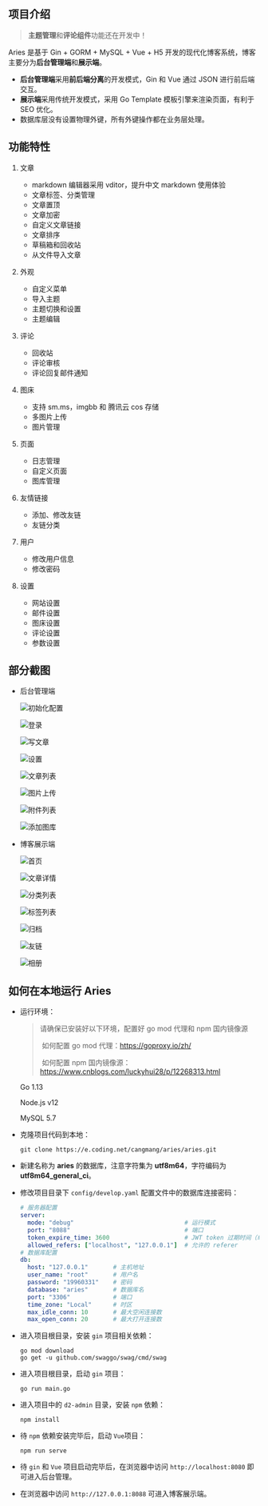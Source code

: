 ## 项目介绍

> **主题管理**和**评论组件**功能还在开发中！

Aries 是基于 Gin + GORM + MySQL + Vue + H5 开发的现代化博客系统，博客主要分为**后台管理端**和**展示端**。

- **后台管理端**采用**前后端分离**的开发模式，Gin 和 Vue 通过 JSON 进行前后端交互。
- **展示端**采用传统开发模式，采用 Go Template 模板引擎来渲染页面，有利于 SEO 优化。
- 数据库层没有设置物理外键，所有外键操作都在业务层处理。

## 功能特性

1. 文章
   - markdown 编辑器采用  vditor，提升中文 markdown 使用体验
   - 文章标签、分类管理
   - 文章置顶
   - 文章加密
   - 自定义文章链接
   - 文章排序
   - 草稿箱和回收站
   - 从文件导入文章

2. 外观

   - 自定义菜单
   - 导入主题
   - 主题切换和设置
   - 主题编辑
3. 评论

   - 回收站
   - 评论审核
   - 评论回复邮件通知
4. 图床

   - 支持 sm.ms，imgbb 和 腾讯云 cos 存储
   - 多图片上传
   - 图片管理

5. 页面

   - 日志管理
   - 自定义页面
   - 图库管理

6. 友情链接

   - 添加、修改友链
   - 友链分类

7. 用户

   - 修改用户信息
   - 修改密码

8. 设置

   - 网站设置
   - 邮件设置
   - 图床设置
   - 评论设置
   - 参数设置


## 部分截图

- 后台管理端

  ![初始化配置](https://e4dwm6.coding-pages.com//article/2020/9/10/20200910102026.png)

  ![登录](https://e4dwm6.coding-pages.com//article/2020/9/10/20200910101720.png)

  ![写文章](https://e4dwm6.coding-pages.com//article/2020/9/10/20200910102450.png)

  ![设置](https://e4dwm6.coding-pages.com//article/2020/9/10/20200910102605.png)

  ![文章列表](https://e4dwm6.coding-pages.com//article/2020/9/10/20200910111630.png)

  ![图片上传](https://e4dwm6.coding-pages.com//article/2020/9/10/20200910104827.png)

  ![附件列表](https://e4dwm6.coding-pages.com//article/2020/9/10/20200910111523.png)

  ![添加图库](https://e4dwm6.coding-pages.com//article/2020/9/10/20200910111730.png)

- 博客展示端

  ![首页](https://e4dwm6.coding-pages.com//article/2020/9/10/20200910105929.png)

  ![文章详情](https://e4dwm6.coding-pages.com//article/2020/9/10/20200910110249.png)

  ![分类列表](https://e4dwm6.coding-pages.com//article/2020/9/10/20200910110729.png)

  ![标签列表](https://e4dwm6.coding-pages.com//article/2020/9/10/20200910110801.png)

  ![归档](https://e4dwm6.coding-pages.com//article/2020/9/10/20200910110325.png)

  ![友链](https://e4dwm6.coding-pages.com//article/2020/9/10/20200910110634.png)

  ![相册](https://e4dwm6.coding-pages.com//article/2020/9/10/20200910111228.png)

## 如何在本地运行 Aries

- 运行环境：

  > 请确保已安装好以下环境，配置好 go mod 代理和 npm 国内镜像源
  >
  > ​	如何配置 go mod 代理：https://goproxy.io/zh/
  >
  > ​	如何配置 npm 国内镜像源：https://www.cnblogs.com/luckyhui28/p/12268313.html

  Go 1.13 

  Node.js v12

  MySQL 5.7

- 克隆项目代码到本地：

  ```shell
  git clone https://e.coding.net/cangmang/aries/aries.git
  ```

- 新建名称为 **aries** 的数据库，注意字符集为 **utf8m64**，字符编码为 **utf8m64_general_ci**。

- 修改项目目录下 `config/develop.yaml` 配置文件中的数据库连接密码：
  ```yaml
  # 服务器配置
  server:
    mode: "debug"                               # 运行模式
    port: "8088"                                # 端口
    token_expire_time: 3600                     # JWT token 过期时间（单位：秒）
    allowed_refers: ["localhost", "127.0.0.1"]  # 允许的 referer
  # 数据库配置
  db:
    host: "127.0.0.1"       # 主机地址
    user_name: "root"       # 用户名
    password: "19960331"    # 密码
    database: "aries"       # 数据库名
    port: "3306"            # 端口
    time_zone: "Local"      # 时区
    max_idle_conn: 10       # 最大空闲连接数
    max_open_conn: 20       # 最大打开连接数
  ```

- 进入项目根目录，安装 `gin` 项目相关依赖：
  ```shell 
  go mod download
  go get -u github.com/swaggo/swag/cmd/swag 
  ```

- 进入项目根目录，启动 `gin` 项目：
  ```shell
  go run main.go
  ```

- 进入项目中的 `d2-admin` 目录，安装 `npm` 依赖：
  ```shell
  npm install
  ```

- 待 `npm` 依赖安装完毕后，启动 `Vue`项目：
  ```shell
  npm run serve
  ```

- 待 `gin` 和 `Vue` 项目启动完毕后，在浏览器中访问 `http://localhost:8080` 即可进入后台管理。

- 在浏览器中访问 `http://127.0.0.1:8088` 可进入博客展示端。
